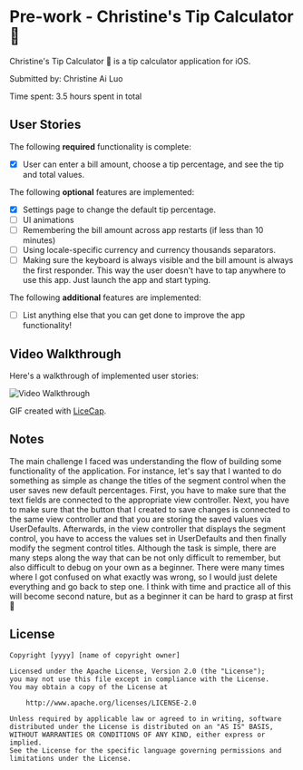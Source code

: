 # Pre-work - Christine's Tip Calculator 💖

Christine's Tip Calculator 💖 is a tip calculator application for iOS.

Submitted by: Christine Ai Luo

Time spent: 3.5 hours spent in total

## User Stories

The following **required** functionality is complete:

* [x] User can enter a bill amount, choose a tip percentage, and see the tip and total values.

The following **optional** features are implemented:
* [x] Settings page to change the default tip percentage.
* [ ] UI animations
* [ ] Remembering the bill amount across app restarts (if less than 10 minutes)
* [ ] Using locale-specific currency and currency thousands separators.
* [ ] Making sure the keyboard is always visible and the bill amount is always the first responder. This way the user doesn't have to tap anywhere to use this app. Just launch the app and start typing.

The following **additional** features are implemented:

- [ ] List anything else that you can get done to improve the app functionality!

## Video Walkthrough 

Here's a walkthrough of implemented user stories:

<img src='http://i.imgur.com/link/to/your/gif/file.gif' title='Video Walkthrough' width='' alt='Video Walkthrough' />

GIF created with [LiceCap](http://www.cockos.com/licecap/).

## Notes

The main challenge I faced was understanding the flow of building some functionality of the application. For instance, let's say that I wanted to do something as simple as change the titles of the segment control when the user saves new default percentages. First, you have to make sure that the text fields are connected to the appropriate view controller. Next, you have to make sure that the button that I created to save changes is connected to the same view controller and that you are storing the saved values via UserDefaults. Afterwards, in the view controller that displays the segment control, you have to access the values set in UserDefaults and then finally modify the segment control titles. Although the task is simple, there are many steps along the way that can be not only difficult to remember, but also difficult to debug on your own as a beginner. There were many times where I got confused on what exactly was wrong, so I would just delete everything and go back to step one. I think with time and practice all of this will become second nature, but as a beginner it can be hard to grasp at first 🤗

## License

    Copyright [yyyy] [name of copyright owner]

    Licensed under the Apache License, Version 2.0 (the "License");
    you may not use this file except in compliance with the License.
    You may obtain a copy of the License at

        http://www.apache.org/licenses/LICENSE-2.0

    Unless required by applicable law or agreed to in writing, software
    distributed under the License is distributed on an "AS IS" BASIS,
    WITHOUT WARRANTIES OR CONDITIONS OF ANY KIND, either express or implied.
    See the License for the specific language governing permissions and
    limitations under the License.
